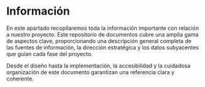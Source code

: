 # Información 
En este apartado recopilaremos toda la información importante con relación a nuestro proyecto. Este repositorio de documentos cubre una amplia gama de aspectos clave, proporcionando una descripción general completa de las fuentes de información, la dirección estratégica y los datos subyacentes que guían cada fase del proyecto.

Desde el diseño hasta la implementación, la accesibilidad y la cuidadosa organización de este documento garantizan una referencia clara y coherente.